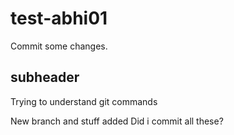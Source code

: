 # test-abhi01

Commit some changes.
## subheader

Trying to understand git commands

New branch and stuff added
Did i commit all these?
